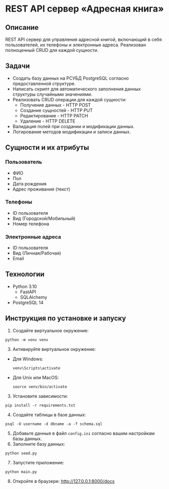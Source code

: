 # REST API сервер «Адресная книга»

## Описание
REST API сервер для управления адресной книгой, включающий в себя пользователей, их телефоны и электронные адреса. Реализован полноценный CRUD для каждой сущности.

## Задачи
- Создать базу данных на РСУБД PostgreSQL согласно предоставленной структуре.
- Написать скрипт для автоматического заполнения данных структуры случайными значениями.
- Реализовать CRUD операции для каждой сущности:
  - Получение данных - HTTP POST
  - Создание сущностей - HTTP PUT
  - Редактирование - HTTP PATCH
  - Удаление - HTTP DELETE
- Валидация полей при создании и модификации данных.
- Логирование методов модификации и записи данных.

## Сущности и их атрибуты
### Пользователь
- ФИО
- Пол
- Дата рождения
- Адрес проживания (текст)

### Телефоны
- ID пользователя
- Вид (Городской/Мобильный)
- Номер телефона

### Электронные адреса
- ID пользователя
- Вид (Личная/Рабочая)
- Email

## Технологии
- Python 3.10
  - FastAPI
  - SQLAlchemy
- PostgreSQL 14

## Инструкция по установке и запуску
1. Создайте виртуальное окружение:
```
python -m venv venv
```
3. Активируйте виртуальное окружение:
- Для Windows:
  ```
  venv\Scripts\activate
  ```
- Для Unix или MacOS:
  ```
  source venv/bin/activate
  ```
3. Установите зависимости:
```
pip install -r requirements.txt
```
4. Создайте таблицы в базе данных:
```
psql -U username -d dbname -a -f schema.sql
```
5. Добавьте данные в файл `config.ini` согласно вашим настройкам базы данных.
6. Заполните базу данных:
```
python seed.py
```
7. Запустите приложение:
```
python main.py
```
8. Откройте в браузере:
http://127.0.0.1:8000/docs
